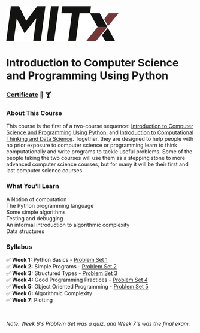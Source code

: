 ![MITx](mitx.png)


# Introduction to Computer Science and Programming Using Python


### [Certificate](https://courses.edx.org/certificates/fc3a95d9c35b4d3cb3b65424e78a6b05) :tada: :cocktail:


### About This Course

This course is the first of a two-course sequence: [Introduction to Computer Science and Programming Using Python](https://www.edx.org/course/introduction-computer-science-mitx-6-00-1x-10), and [Introduction to Computational Thinking and Data Science](https://www.edx.org/course/introduction-computational-thinking-data-mitx-6-00-2x-5). Together, they are designed to help people with no prior exposure to computer science or programming learn to think computationally and write programs to tackle useful problems. Some of the people taking the two courses will use them as a stepping stone to more advanced computer science courses, but for many it will be their first and last computer science courses.


### What You'll Learn

A Notion of computation  
The Python programming language  
Some simple algorithms  
Testing and debugging  
An informal introduction to algorithmic complexity  
Data structures


### Syllabus

:white_check_mark: **Week 1:** Python Basics - [Problem Set 1](https://github.com/adamelliotfields/mitx-6001x/tree/master/problem_set-1)  
:white_check_mark: **Week 2:** Simple Programs - [Problem Set 2](https://github.com/adamelliotfields/mitx-6001x/tree/master/problem_set-2)  
:white_check_mark: **Week 3:** Structured Types - [Problem Set 3](https://github.com/adamelliotfields/mitx-6001x/tree/master/problem_set-3)  
:white_check_mark: **Week 4:** Good Programming Practices - [Problem Set 4](https://github.com/adamelliotfields/mitx-6001x/tree/master/problem_set-4)  
:white_check_mark: **Week 5:** Object Oriented Programming - [Problem Set 5](https://github.com/adamelliotfields/mitx-6001x/tree/master/problem_set-5)  
:white_check_mark: **Week 6:** Algorithmic Complexity  
:white_check_mark: **Week 7:** Plotting

<br />

*Note: Week 6's Problem Set was a quiz, and Week 7's was the final exam.*
